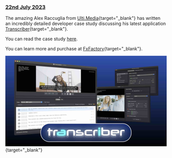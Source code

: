### [22nd July 2023](/news/20230722)

The amazing Alex Raccuglia from [Ulti.Media](https://ulti.media){target="_blank"} has written an incredibly detailed developer case study discussing his latest application [Transcriber](/tools/transcriber/){target="_blank"}.

You can read the case study [here](/developer-case-studies/transcriber/).

You can learn more and purchase at [FxFactory](https://fxfactory.com/info/transcriber/){target="_blank"}.

[![](/static/transcriber.jpeg)](https://www.youtube.com/watch?v=G96-HF0ht4E){target="_blank"}